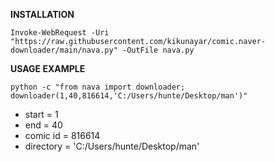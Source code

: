 **INSTALLATION**

```
Invoke-WebRequest -Uri "https://raw.githubusercontent.com/kikunayar/comic.naver-downloader/main/nava.py" -OutFile nava.py
```
**USAGE EXAMPLE** 
```
python -c "from nava import downloader; downloader(1,40,816614,'C:/Users/hunte/Desktop/man')"

```
- start = 1
- end = 40
- comic id = 816614
- directory = 'C:/Users/hunte/Desktop/man'
